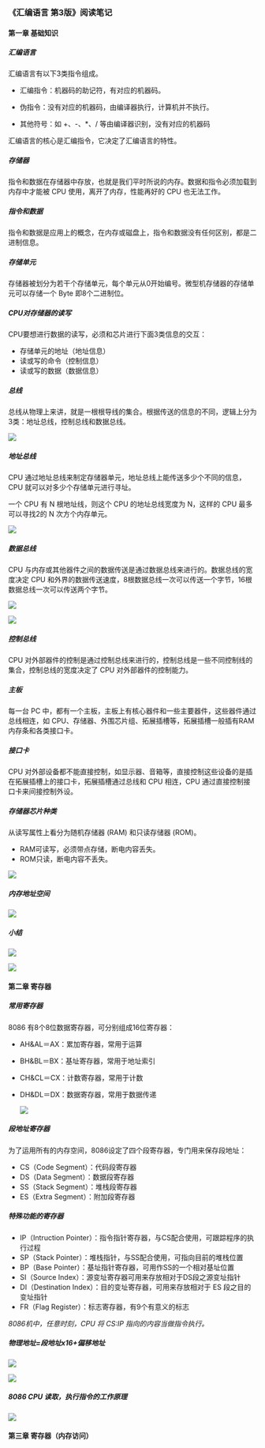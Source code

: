 ### 《汇编语言 第3版》阅读笔记

#### 第一章 基础知识

##### 汇编语言

汇编语言有以下3类指令组成。

- 汇编指令：机器码的助记符，有对应的机器码。

- 伪指令：没有对应的机器码，由编译器执行，计算机并不执行。

- 其他符号：如 +、-、*、/ 等由编译器识别，没有对应的机器码

汇编语言的核心是汇编指令，它决定了汇编语言的特性。

##### 存储器

指令和数据在存储器中存放，也就是我们平时所说的内存。数据和指令必须加载到内存中才能被 CPU 使用，离开了内存，性能再好的 CPU 也无法工作。

##### 指令和数据
指令和数据是应用上的概念，在内存或磁盘上，指令和数据没有任何区别，都是二进制信息。

##### 存储单元

存储器被划分为若干个存储单元，每个单元从0开始编号。微型机存储器的存储单元可以存储一个 Byte 即8个二进制位。

##### CPU对存储器的读写

CPU要想进行数据的读写，必须和芯片进行下面3类信息的交互：

- 存储单元的地址（地址信息）
- 读或写的命令（控制信息）
- 读或写的数据（数据信息）

##### 总线

总线从物理上来讲，就是一根根导线的集合。根据传送的信息的不同，逻辑上分为3类：地址总线，控制总线和数据总线。

 ![](./resources/assembly/1.3.png)

##### 地址总线

CPU 通过地址总线来制定存储器单元，地址总线上能传送多少个不同的信息， CPU 就可以对多少个存储单元进行寻址。

一个 CPU 有 N 根地址线，则这个 CPU 的地址总线宽度为 N，这样的 CPU 最多可以寻找2的 N 次方个内存单元。

 ![](./resources/assembly/1.4.png)

##### 数据总线

CPU 与内存或其他器件之间的数据传送是通过数据总线来进行的。数据总线的宽度决定 CPU 和外界的数据传送速度，8根数据总线一次可以传送一个字节，16根数据总线一次可以传送两个字节。

 ![](./resources/assembly/1.5.png)

 ![](./resources/assembly/1.6.png)

##### 控制总线

CPU 对外部器件的控制是通过控制总线来进行的，控制总线是一些不同控制线的集合，控制总线的宽度决定了 CPU 对外部器件的控制能力。

##### 主板

每一台 PC 中，都有一个主板，主板上有核心器件和一些主要器件，这些器件通过总线相连，如 CPU、存储器、外围芯片组、拓展插槽等，拓展插槽一般插有RAM内存条和各类接口卡。

##### 接口卡

CPU 对外部设备都不能直接控制，如显示器、音箱等，直接控制这些设备的是插在拓展插槽上的接口卡，拓展插槽通过总线和 CPU 相连，CPU 通过直接控制接口卡来间接控制外设。

##### 存储器芯片种类

从读写属性上看分为随机存储器 (RAM) 和只读存储器 (ROM)。

- RAM可读写，必须带点存储，断电内容丢失。
- ROM只读，断电内容不丢失。

 ![](./resources/assembly/1.7.png)

##### 内存地址空间

 ![](./resources/assembly/1.8.png)

##### 小结

 ![](./resources/assembly/1.summary-1.png)

 ![](./resources/assembly/1.summary-2.png)

#### 第二章 寄存器

##### 常用寄存器

8086 有8个8位数据寄存器，可分别组成16位寄存器：

- AH&AL＝AX：累加寄存器，常用于运算
- BH&BL＝BX：基址寄存器，常用于地址索引
- CH&CL＝CX：计数寄存器，常用于计数
- DH&DL＝DX：数据寄存器，常用于数据传递

  ![](./resources/assembly/2.1.png)

##### 段地址寄存器

为了运用所有的内存空间，8086设定了四个段寄存器，专门用来保存段地址：

- CS（Code Segment）：代码段寄存器
- DS（Data Segment）：数据段寄存器
- SS（Stack Segment）：堆栈段寄存器
- ES（Extra Segment）：附加段寄存器

##### 特殊功能的寄存器

- IP（Intruction Pointer）：指令指针寄存器，与CS配合使用，可跟踪程序的执行过程
- SP（Stack Pointer）：堆栈指针，与SS配合使用，可指向目前的堆栈位置
- BP（Base Pointer）：基址指针寄存器，可用作SS的一个相对基址位置
- SI（Source Index）：源变址寄存器可用来存放相对于DS段之源变址指针
- DI（Destination Index）：目的变址寄存器，可用来存放相对于 ES 段之目的变址指针
- FR（Flag Register）：标志寄存器，有9个有意义的标志

*8086机中，任意时刻，CPU 将 CS:IP 指向的内容当做指令执行。*

##### 物理地址=段地址x16+偏移地址

 ![](./resources/assembly/2.6.png)

 ![](./resources/assembly/2.6.1.png)

##### 8086 CPU 读取，执行指令的工作原理

![](./resources/assembly/2.10.png)

 #### 第三章 寄存器（内存访问）

